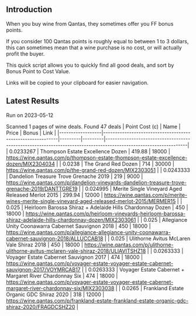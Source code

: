 ## Introduction

When you buy wine from Qantas, they sometimes offer you FF bonus points. 

If you consider 100 Qantas points is roughly equal to between 1 to 3 dollars, this can sometimes mean that a wine purchase is no cost, or will actually profit the buyer.

This quick script allows you to quickly find all good deals, and sort by Bonus Point to Cost Value.

Links will be copied to your clipboard for easier navigation.

## Latest Results

Run on 2023-05-12

Scanned 1 pages of wine deals.
Found 47 deals
|   Point Cost (c) | Name                                                      |   Price |   Bonus | Link                                                                                                            |
|------------------|-----------------------------------------------------------|---------|---------|-----------------------------------------------------------------------------------------------------------------|
|        0.0233267 | Thompson Estate Excellence Dozen                          |  419.88 |   18000 | https://wine.qantas.com/p/thompson-estate-thompson-estate-excellence-dozen/MIX2304034                           |
|        0.0238    | The Grand Red Dozen                                       |  714    |   30000 | https://wine.qantas.com/p/the-grand-red-dozen/MIX2303051                                                        |
|        0.0243333 | Dandelion Treasure Trove Grenache 2019                    |  219    |    9000 | https://wine.qantas.com/p/dandelion-vineyards-dandelion-treasure-trove-grenache-2019/DANTTGRE19                 |
|        0.024995  | Merite Single Vineyard Aged Released Merlot 2015          |  299.94 |   12000 | https://wine.qantas.com/p/merite-wines-merite-single-vineyard-aged-released-merlot-2015/MERMER15                |
|        0.025     | Heirloom Barossa Shiraz + Adelaide Hills Chardonnay Dozen |  450    |   18000 | https://wine.qantas.com/p/heirloom-vineyards-heirloom-barossa-shiraz-adelaide-hills-chardonnay-dozen/MIX2303061 |
|        0.025     | Allegiance Unity Coonawarra Cabernet Sauvignon 2018       |  450    |   18000 | https://wine.qantas.com/p/allegiance-allegiance-unity-coonawarra-cabernet-sauvignon-2018/ALLUCCAB18             |
|        0.025     | Ulithorne Avitus McLaren Vale Shiraz 2018                 |  450    |   18000 | https://wine.qantas.com/p/ulithorne-ulithorne-avitus-mclaren-vale-shiraz-2018/ULIAVITSHZ18                      |
|        0.0263333 | Voyager Estate Cabernet Sauvignon 2017                    |  474    |   18000 | https://wine.qantas.com/p/voyager-estate-voyager-estate-cabernet-sauvignon-2017/VOYMRCAB17                      |
|        0.0263333 | Voyager Estate Cabernet + Margaret River Chardonnay Six   |  474    |   18000 | https://wine.qantas.com/p/voyager-estate-voyager-estate-cabernet-margaret-river-chardonnay-six/MIX2303038       |
|        0.0265    | Frankland Estate Organic GDC Shiraz 2020                  |  318    |   12000 | https://wine.qantas.com/p/frankland-estate-frankland-estate-organic-gdc-shiraz-2020/FRAGDCSHZ20                 |

